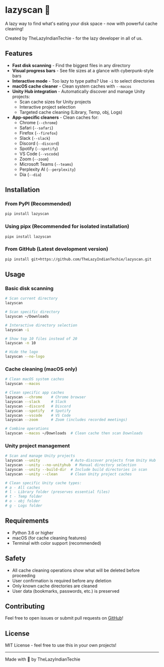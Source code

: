 # lazyscan 🚀

A lazy way to find what's eating your disk space - now with powerful cache cleaning!

Created by TheLazyIndianTechie - for the lazy developer in all of us.

## Features

- **Fast disk scanning** - Find the biggest files in any directory
- **Visual progress bars** - See file sizes at a glance with cyberpunk-style bars
- **Interactive mode** - Too lazy to type paths? Use `-i` to select directories
- **macOS cache cleaner** - Clean system caches with `--macos`
- **Unity Hub integration** - Automatically discover and manage Unity projects:
  - Scan cache sizes for Unity projects
  - Interactive project selection
  - Targeted cache cleaning (Library, Temp, obj, Logs)
- **App-specific cleaners** - Clean caches for:
  - Chrome (`--chrome`)
  - Safari (`--safari`)
  - Firefox (`--firefox`)
  - Slack (`--slack`)
  - Discord (`--discord`)
  - Spotify (`--spotify`)
  - VS Code (`--vscode`)
  - Zoom (`--zoom`)
  - Microsoft Teams (`--teams`)
  - Perplexity AI (`--perplexity`)
  - Dia (`--dia`)

## Installation

### From PyPI (Recommended)
```bash
pip install lazyscan
```

### Using pipx (Recommended for isolated installation)
```bash
pipx install lazyscan
```

### From GitHub (Latest development version)
```bash
pip install git+https://github.com/TheLazyIndianTechie/lazyscan.git
```

## Usage

### Basic disk scanning
```bash
# Scan current directory
lazyscan

# Scan specific directory
lazyscan ~/Downloads

# Interactive directory selection
lazyscan -i

# Show top 10 files instead of 20
lazyscan -n 10

# Hide the logo
lazyscan --no-logo
```

### Cache cleaning (macOS only)
```bash
# Clean macOS system caches
lazyscan --macos

# Clean specific app caches
lazyscan --chrome    # Chrome browser
lazyscan --slack     # Slack
lazyscan --discord   # Discord
lazyscan --spotify   # Spotify
lazyscan --vscode    # VS Code
lazyscan --zoom      # Zoom (includes recorded meetings)

# Combine operations
lazyscan --macos ~/Downloads  # Clean cache then scan Downloads
```

### Unity project management
```bash
# Scan and manage Unity projects
lazyscan --unity              # Auto-discover projects from Unity Hub
lazyscan --unity --no-unityhub  # Manual directory selection
lazyscan --unity --build-dir  # Include build directories in scan
lazyscan --unity --clean      # Clean Unity project caches

# Clean specific Unity cache types:
# a - All caches
# l - Library folder (preserves essential files)
# t - Temp folder
# o - obj folder
# g - Logs folder
```

## Requirements

- Python 3.6 or higher
- macOS (for cache cleaning features)
- Terminal with color support (recommended)

## Safety

- All cache cleaning operations show what will be deleted before proceeding
- User confirmation is required before any deletion
- Only known cache directories are cleaned
- User data (bookmarks, passwords, etc.) is preserved

## Contributing

Feel free to open issues or submit pull requests on [GitHub](https://github.com/TheLazyIndianTechie/lazyscan)!

## License

MIT License - feel free to use this in your own projects!

---

Made with 💜 by TheLazyIndianTechie

